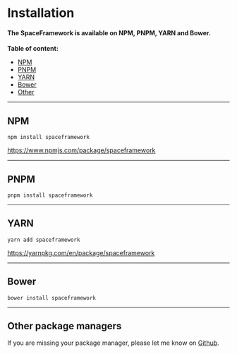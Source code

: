 # Installation
#### The SpaceFramework is available on **NPM**, **PNPM**, **YARN** and **Bower**.

**Table of content:**
- [NPM](#NPM) 
- [PNPM](#PNPM) 
- [YARN](#YARN) 
- [Bower](#Bower) 
- [Other](#Other-package-managers) 

---
## NPM
`npm install spaceframework`

https://www.npmjs.com/package/spaceframework

---
## PNPM
`pnpm install spaceframework`

---
## YARN
`yarn add spaceframework`

https://yarnpkg.com/en/package/spaceframework

---
## Bower

`bower install spaceframework`

---
## Other package managers

If you are missing your package manager, please let me know on [Github](https://github.com/HarwinBorger/SpaceFramework/).  